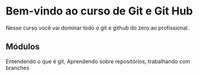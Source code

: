 # Bem-vindo ao curso de Git e Git Hub
Nesse curso você vai dominar todo o git e github do zero ao profissional.

## Módulos

Entendendo o que é git, Aprendendo sobre repositórios, trabalhando com branches